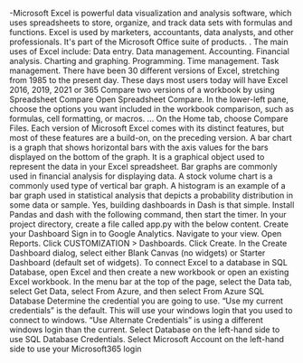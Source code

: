 -Microsoft Excel is powerful data visualization and analysis software, which uses spreadsheets 
to store, organize, and track data sets with formulas and functions. Excel is used by marketers, 
accountants, data analysts, and other professionals. It's part of the Microsoft Office suite of 
products.
.
The main uses of Excel include:
Data entry.
Data management.
Accounting.
Financial analysis.
Charting and graphing.
Programming.
Time management.
Task management.
There have been 30 different versions of Excel, stretching from 1985 to the present day. 
These days most users today will have Excel 2016, 2019, 2021 or 365
Compare two versions of a workbook by using Spreadsheet Compare
Open Spreadsheet Compare.
In the lower-left pane, choose the options you want included in the workbook comparison, such as 
formulas, cell formatting, or macros. ...
On the Home tab, choose Compare Files.
Each version of Microsoft Excel comes with its distinct features, but most of these features are a 
build-on, on the preceding version.
 A bar chart is a graph that shows horizontal bars with the axis values for the bars displayed on 
the bottom of the graph. It is a graphical object used to represent the data in your Excel 
spreadsheet.
Bar graphs are commonly used in financial analysis for displaying data. A stock volume chart is a 
commonly used type of vertical bar graph. A histogram is an example of a bar graph used in 
statistical analysis that depicts a probability distribution in some data or sample.
 Yes, building dashboards in Dash is that simple. Install Pandas and dash with the following 
command, then start the timer. In your project directory, create a file called app.py with the below 
content.
Create your Dashboard
Sign in to Google Analytics.
Navigate to your view.
Open Reports.
Click CUSTOMIZATION > Dashboards.
Click Create.
In the Create Dashboard dialog, select either Blank Canvas (no widgets) or Starter Dashboard 
(default set of widgets).
 To connect Excel to a database in SQL Database, open Excel and then create a new workbook 
or open an existing Excel workbook. In the menu bar at the top of the page, select the Data tab, 
select Get Data, select From Azure, and then select From Azure SQL Database
Determine the credential you are going to use.
“Use my current credentials” is the default. This will use your windows login that you used to 
connect to windows.
“Use Alternate Credentials” is using a different windows login than the current.
Select Database on the left-hand side to use SQL Database Credentials.
Select Microsoft Account on the left-hand side to use your Microsoft365 login
